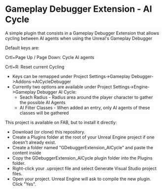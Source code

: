 # Gameplay Debugger Extension - AI Cycle
A simple plugin that consists in a Gameplay Debugger Extension that allows cycling between AI agents when using the Unreal's Gameplay Debugger

Default keys are: 

Crtl+Page Up / Page Down: Cycle AI agents

Crtl+R: Reset current Cycling

 - Keys can be remapped under Project Settings->Gameplay Debugger->Addons->AICycleDebugger
 - Currently two options are available under Project Settings->Engine->Gameplay Debugger AI Cycle:
   - Seach Radius - Radius area around the player character to gather the possible AI Agents
   - AI Filter Classes - When added an entry, only AI agents of these classes will be gathered
   
This project is available on FAB, but to install it directly:
 - Download (or clone) this repository.
 - Create a Plugins folder at the root of your Unreal Engine project if one doesn't already exist.
 - Create a folder named "GDebuggerExtension_AICycle" and paste the content inside
 - Copy the GDebuggerExtension_AICycle plugin folder into the Plugins folder.
 - Right-click your .uproject file and select Generate Visual Studio project files.
 - Open your project. Unreal Engine will ask to compile the new plugin. Click "Yes".
